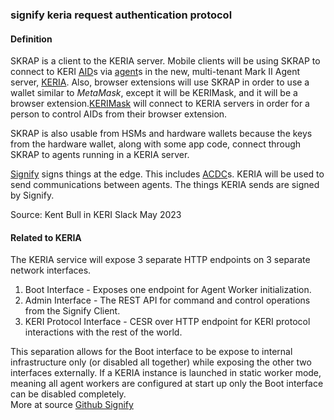 ### signify keria request authentication protocol

<h4>Definition</h4><p>SKRAP is a client to the KERIA server. Mobile clients will be using SKRAP to connect to KERI <a href="AID">AID</a>s via <a href="agent">agent</a>s in the new, multi-tenant Mark II Agent server, <a href="keria">KERIA</a>. Also, browser extensions will use SKRAP in order to use a wallet similar to <em>MetaMask</em>, except it will be KERIMask, and it will be a browser extension.<a href="KERIMask">KERIMask</a> will connect to KERIA servers in order for a person to control AIDs from their browser extension.</p><p>SKRAP is also usable from HSMs and hardware wallets because the keys from the hardware wallet, along with some app code, connect through SKRAP to agents running in a KERIA server.</p><p><a href="signify">Signify</a> signs things at the edge. This includes <a href="ACDC">ACDC</a>s. KERIA will be used to send communications between agents. The things KERIA sends are signed by Signify.  </p><p>Source: Kent Bull in KERI Slack May 2023</p><h4>Related to KERIA</h4><p>The KERIA service will expose 3 separate HTTP endpoints on 3 separate network interfaces.</p><ol><li>Boot Interface - Exposes one endpoint for Agent Worker initialization.</li><li>Admin Interface - The REST API for command and control operations from the Signify Client.</li><li>KERI Protocol Interface - CESR over HTTP endpoint for KERI protocol interactions with the rest of the world.</li></ol><p>This separation allows for the Boot interface to be expose to internal infrastructure only (or disabled all together) while exposing the other two interfaces externally. If a KERIA instance is launched in static worker mode, meaning all agent workers are configured at start up only the Boot interface can be disabled completely.<br>More at source <a href="https://github.com/WebOfTrust/signify/blob/main/protocol.md">Github Signify</a></p>